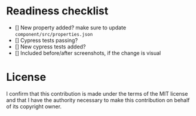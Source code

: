 <!-- Add information about your PR here -->

# Readiness checklist

- [] New property added? make sure to update `component/src/properties.json`
- [] Cypress tests passing?
- [] New cypress tests added?
- [] Included before/after screenshots, if the change is visual

# License

I confirm that this contribution is made under the terms of the MIT license and that I have the authority necessary to make this contribution on behalf of its copyright owner.
